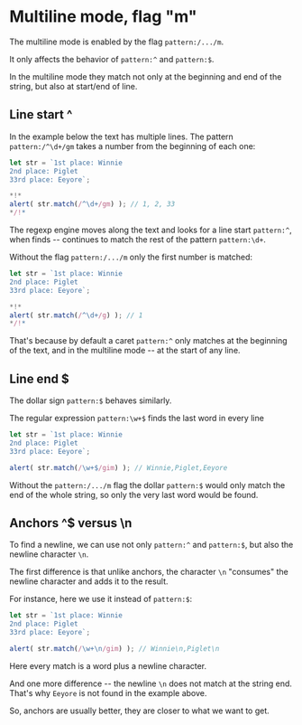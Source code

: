 # Multiline mode, flag "m"

The multiline mode is enabled by the flag `pattern:/.../m`.

It only affects the behavior of `pattern:^` and `pattern:$`.

In the multiline mode they match not only at the beginning and end of the string, but also at start/end of line.

## Line start ^

In the example below the text has multiple lines. The pattern `pattern:/^\d+/gm` takes a number from the beginning of each one:

```js run
let str = `1st place: Winnie
2nd place: Piglet
33rd place: Eeyore`;

*!*
alert( str.match(/^\d+/gm) ); // 1, 2, 33
*/!*
```

The regexp engine moves along the text and looks for a line start `pattern:^`, when finds -- continues to match the rest of the pattern `pattern:\d+`.

Without the flag  `pattern:/.../m` only the first number is matched:

```js run
let str = `1st place: Winnie
2nd place: Piglet
33rd place: Eeyore`;

*!*
alert( str.match(/^\d+/g) ); // 1
*/!*
```

That's because by default a caret `pattern:^` only matches at the beginning of the text, and in the multiline mode -- at the start of any line.

## Line end $

The dollar sign `pattern:$` behaves similarly.

The regular expression `pattern:\w+$` finds the last word in every line

```js run
let str = `1st place: Winnie
2nd place: Piglet
33rd place: Eeyore`;

alert( str.match(/\w+$/gim) ); // Winnie,Piglet,Eeyore
```

Without the `pattern:/.../m` flag the dollar `pattern:$` would only match the end of the whole string, so only the very last word would be found.

## Anchors ^$ versus \n

To find a newline, we can use not only `pattern:^` and `pattern:$`, but also the newline character `\n`.

The first difference is that unlike anchors, the character `\n` "consumes" the newline character and adds it to the result.

For instance, here we use it instead of `pattern:$`:

```js run
let str = `1st place: Winnie
2nd place: Piglet
33rd place: Eeyore`;

alert( str.match(/\w+\n/gim) ); // Winnie\n,Piglet\n
```

Here every match is a word plus a newline character.

And one more difference -- the newline `\n` does not match at the string end. That's why `Eeyore` is not found in the example above.

So, anchors are usually better, they are closer to what we want to get.
